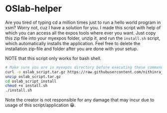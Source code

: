 # OSlab-helper

Are you tired of typing cd a million times just to run a hello world program in xsm? Worry not, cuz I have a solution for you. I made this script with help of which you can access all the expos tools where ever you want. Just copy this zip file into your myexpos folder, unzip it, and run the `install.sh` script, which automatically installs the application. Feel free to delete the installation zip-file and folder after you are done with your setup. 

NOTE that this script only works for bash shell.

``` bash
# Make sure you are in myexpos directory before executing these commands 
curl -o oslab_script.tar.gz https://raw.githubusercontent.com/nithinraj04/OSlab-helper/refs/heads/main/oslab_script.tar.gz
unzip oslab_script.tar.gz
cd oslab_script_install
chmod +x install.sh
./install.sh
```

Note the creator is not responsible for any damage that may incur due to usage of this script/application 😁.
